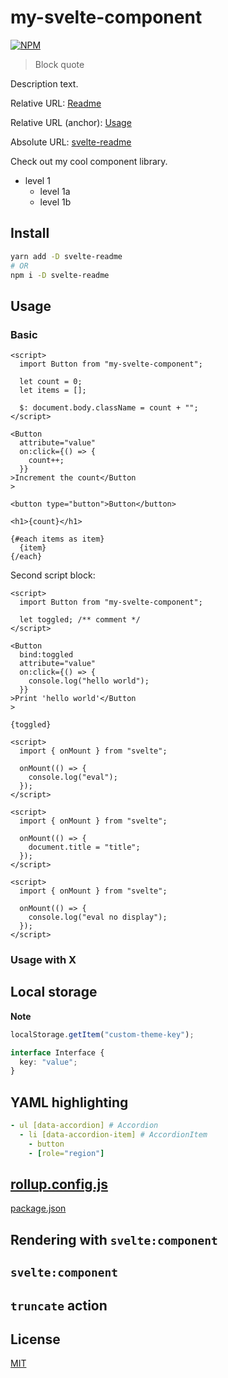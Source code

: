 # my-svelte-component

[![NPM][npm]][npm-url]

> Block quote

<!-- REPO_URL -->

Description text.

<!-- TOC -->

Relative URL: [Readme](./)

Relative URL (anchor): [Usage](#usage)

Absolute URL: [svelte-readme](https://github.com/metonym/svelte-readme)

Check out my cool component library.

- level 1
  - level 1a
  - level 1b

## Install

```bash
yarn add -D svelte-readme
# OR
npm i -D svelte-readme
```

## Usage

### Basic

<!-- prettier-ignore-start -->

```svelte
<script>
  import Button from "my-svelte-component";

  let count = 0;
  let items = [];

  $: document.body.className = count + "";
</script>

<Button
  attribute="value"
  on:click={() => {
    count++;
  }}
>Increment the count</Button
>

<button type="button">Button</button>

<h1>{count}</h1>

{#each items as item}
  {item}
{/each}

```

Second script block:

```svelte
<script>
  import Button from "my-svelte-component";

  let toggled; /** comment */
</script>

<Button
  bind:toggled
  attribute="value"
  on:click={() => {
    console.log("hello world");
  }}
>Print 'hello world'</Button
>

{toggled}

```

```svelte eval
<script>
  import { onMount } from "svelte";

  onMount(() => {
    console.log("eval");
  });
</script>

```

```svelte no-eval
<script>
  import { onMount } from "svelte";

  onMount(() => {
    document.title = "title";
  });
</script>

```

```svelte no-display
<script>
  import { onMount } from "svelte";

  onMount(() => {
    console.log("eval no display");
  });
</script>

```

### Usage with X

## Local storage

**Note**

```js
localStorage.getItem("custom-theme-key");
```

```ts
interface Interface {
  key: "value";
}
```

## YAML highlighting

```yaml
- ul [data-accordion] # Accordion
  - li [data-accordion-item] # AccordionItem
    - button
    - [role="region"]
```

## [rollup.config.js](rollup.config.js)

[package.json](package.json)

## Rendering with `svelte:component`

## `svelte:component`

## `truncate` action

## License

[MIT](../LICENSE)

[npm]: https://img.shields.io/npm/v/svelte-readme.svg?color=%23ff3e00&style=for-the-badge
[npm-url]: https://npmjs.com/package/svelte-readme
